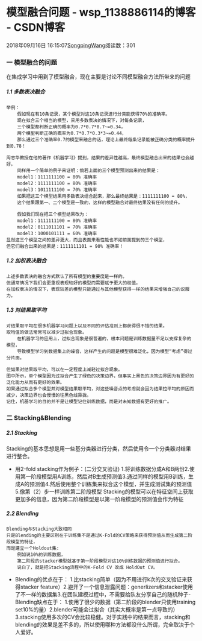 # 模型融合问题 - wsp_1138886114的博客 - CSDN博客





2018年09月16日 16:15:07[SongpingWang](https://me.csdn.net/wsp_1138886114)阅读数：301








### 一 模型融合的问题

在集成学习中用到了模型融合，现在主要是讨论不同模型融合方法所带来的问题

##### 1.1 多数表决融合

```
举例： 
    假如现在有10条记录，某个模型对这10条记录进行分类能获得70%的准确率。 
    现在拟合三个相当的模型，采用多数表决的情况下，对每条记录， 
    三个模型都判断正确的概率为0.7*0.7*0.7~=0.34， 
    两个模型判断正确的概率为0.7*0.7*0.3*3~=0.44， 
    那么通过三个准确率0.7的模型来融合的话，理论上最终每条记录能被正确分类的概率提升到0.78！ 

周志华教授在他的著作《机器学习》提到，结果的差异性越高，最终模型融合出来的结果也会越好。 
    同样用一个简单的例子来证明：倘若上面的三个模型预测出来的结果是：
    model1：1111111100 = 80% 准确率
    model2：1111111100 = 80% 准确率
    model3：1011111100 = 70% 准确率 
    如果把这三个模型结果用多数表决组合起来，那么最终结果是：1111111100 = 80%， 
    这个结果跟第一、二个模型是一致的，这样的模型融合对最终结果没有任何的提升。 

    假如我们现在把三个模型结果改为：
    model1：1111111100 = 80% 准确率
    model2：0111011101 = 70% 准确率
    model3：1000101111 = 60% 准确率
显然这三个模型之间的差异更大，而且表面来看性能也不如前面提到的三个模型，
但它们融合出来的结果是：1111111101 = 90% 准确率！
```

##### 1.2 加权表决融合

```
上述多数表决的融合方式默认了所有模型的重要度是一样的。
但通常情况下我们会更重视表现较好的模型而需要赋予更大的权值。 
在加权表决的情况下，表现较差的模型只能通过与其他模型获得一样的结果来增强自己的说服力。
```

##### 1.3 对结果取平均

```
对结果取平均在很多机器学习问题上以及不同的评估准则上都获得很不错的结果。
取均值的做法常常可以减少过拟合现象。 
    在机器学习的应用上，过拟合现象是很普遍的，根本问题是训练数据量不足以支撑复杂的模型， 
    导致模型学习到数据集上的噪音，这样产生的问题是模型很难泛化，因为模型“考虑”得过分片面。 

但如果对结果取平均，可以在一定程度上减轻过拟合现象。 
图中所示，单个模型因为过拟合产生了绿色的决策边界，但事实上黑色的决策边界因为有更好的泛化能力从而有更好的效果。 
如果通过拟合多个模型并对模型结果取平均，对这些噪音点的考虑就会因为结果拉平均的原因而减少，决策边界也会慢慢的往黑色线靠拢。
记住，机器学习的目的并不是让模型记住训练数据，而是对未知数据有更好的推广。
```

### 二 Stacking&Blending

##### 2.1 Stacking

Stacking的基本思想是用一些基分类器进行分类，然后使用令一个分类器对结果进行整合。 
- 用2-fold stacking作为例子：(二分交叉验证)
1.将训练数据分成A和B两份2.使用第一阶段模型用A训练，然后对B生成预测值3.通过同样的模型用B训练，生成A的预测值4.然后使用整个训练集来拟合这个模型，并生成测试集的预测值
5.像第（2）步一样训练第二阶段模型
Stacking的模型可以在特征空间上获取更加多的信息，因为第二阶段模型是以第一阶段模型的预测值会作为特征
##### 2.2 Blending

```
Blending与Stacking大致相同 
只是Blending的主要区别在于训练集不是通过K-Fold的CV策略来获得预测值从而生成第二阶段模型的特征， 
而是建立一个Holdout集: 
    例如说10%的训练数据， 
    第二阶段的stacker模型就基于第一阶段模型对这10%训练数据的预测值进行拟合。 
    说白了，就是把Stacking流程中的K-Fold CV 改成 HoldOut CV。
```
- Blending的优点在于：
1.比stacking简单（因为不用进行k次的交叉验证来获得stacker feature）2.避开了一个信息泄露问题：generlizers和stacker使用了不一样的数据集3.在团队建模过程中，不需要给队友分享自己的随机种子- Blending缺点在于：
1.使用了很少的数据（第二阶段的blender只使用training set10%的量）2.blender可能会过拟合（其实大概率是第一点导致的）3.stacking使用多次的CV会比较稳健。对于实践中的结果而言，stacking和blending的效果是差不多的，所以使用哪种方法都没什么所谓，完全取决于个人爱好。


